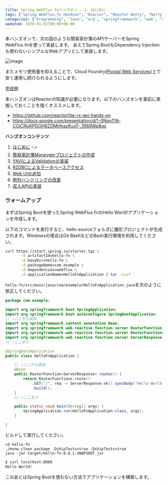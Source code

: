```yaml
---
title: Spring WebFlux.fnハンズオン - 1. はじめに
tags: ["Spring WebFlux.fn Handson", "Reactor", "Reactor Netty", "Netty", "Spring 5", "Spring WebFlux", "Java", "Cloud Foundry", "Pivotal Web Services", "Pivotal Cloud Foundry"]
categories: ["Programming", "Java", "org", "springframework", "web", "reactive"]
updated: 1970-01-01T00:00+00:00
---
```


本ハンズオンで、次の図のような簡易家計簿のAPIサーバーをSpring WebFlux.fnを使って実装します。
あえてSpring BootもDependency Injectionも使わないシンプルなWebアプリとして実装します。

![image](https://user-images.githubusercontent.com/106908/58406552-d2bb6880-80a4-11e9-8edf-e22d6015ebef.png)

またメモリ使用量を抑えることで、Cloud Foundry([Pivotal Web Services](https://run.pivotal.io))上で安く運用し続けられるようにします。

[完成例](https://moneyger.cfapps.io/)

本ハンズオンはReactorの知識が必要になります。以下のハンズオンを事前に実施しておくことを強くオススメします。

* https://github.com/reactor/lite-rx-api-hands-on
* https://docs.google.com/presentation/d/1-0NopTfA-CGiCNvKPDOH9ZDMHhazKuoT-_1R69Wp8qs

**ハンズオンコンテンツ**

1. [はじめに](/entries/500) 👈
1. [簡易家計簿Moneygerプロジェクトの作成](/entries/501)
1. [YAVIによるValidationの実装](/entries/502)
1. [R2DBCによるデータベースアクセス](/entries/503)
1. [Web UIの追加](/entries/504)
1. [例外ハンドリングの改善](/entries/505)
1. [収入APIの実装](/entries/506)

### ウォームアップ

まずはSpring Bootを使ったSpring WebFlux.fnのHello World!アプリケーションを作成します。


以下のコマンドを実行すると、hello-sourceフォルダに雛形プロジェクトが生成されます。Windowsの場合はGit BashなどのBash実行環境を利用してください。

```sh
curl https://start.spring.io/starter.tgz \
       -d artifactId=hello-fn \
       -d baseDir=hello-fn \
       -d packageName=com.example \
       -d dependencies=webflux \
       -d applicationName=HelloFnApplication | tar -xzvf -
```

`hello-fn/src/main/java/com/example/HelloFnApplication.java`を次のように修正してください。

```java
package com.example;

import org.springframework.boot.SpringApplication;
import org.springframework.boot.autoconfigure.SpringBootApplication;
// ↓ここから追加
import org.springframework.context.annotation.Bean;
import org.springframework.web.reactive.function.server.RouterFunction;
import org.springframework.web.reactive.function.server.RouterFunctions;
import org.springframework.web.reactive.function.server.ServerResponse;
// ↑ここまで

@SpringBootApplication
public class HelloFnApplication {

    // ↓ここから追加
    @Bean
    public RouterFunction<ServerResponse> routes() {
        return RouterFunctions.route()
            .GET("/", req -> ServerResponse.ok().syncBody("Hello World!"))
            .build();
    }
    // ↑ここまで

    public static void main(String[] args) {
        SpringApplication.run(HelloFnApplication.class, args);
    }

}
```

ビルドして実行してください。

```
cd hello-fn
./mvnw clean package -DskipTests=true -DskipTests=true
java -jar target/hello-fn-0.0.1-SNAPSHOT.jar
```


```sh
$ curl localhost:8080
Hello World!
```

このあとはSpring Bootを使わない方法でアプリケーションを構築します。
